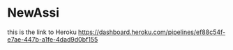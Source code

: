 # NewAssi
this is the link to Heroku
https://dashboard.heroku.com/pipelines/ef88c54f-e7ae-447b-a1fe-4dad9d0bf155
